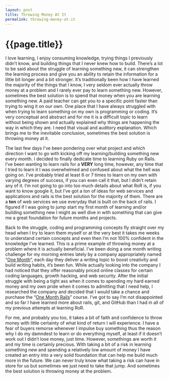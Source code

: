 ```yaml
---
layout: post
title: Throwing Money At It
permalink: throwing-money-at-it
---
```


# {{page.title}}


I love learning, I enjoy consuming knowledge, trying things I previously didn’t know, and building things that I never knew how to build. There’s a lot to be said about the struggle of learning something new, it can strengthen the learning process and give you an ability to retain the information for a little bit longer and a bit stronger. It’s traditionally been how I have learned the majority of the things that I know, I very seldom ever actually throw money at a problem and I rarely ever pay to learn something new. However, sometimes the best solution is to spend that money when you are learning something new. A paid teacher can get you to a specific point faster than trying to wing it on our own. One place that I have always struggled with when trying to learn something on my own is programming or coding. It’s very conceptual and abstract and for me it is a difficult topic to learn without being shown and actually explained why things are happening the way in which they are. I need that visual and auditory explanation. Which brings me to the inevitable conclusion, sometimes the best solution is throwing money at it.

The last few days I’ve been pondering over what project and which direction I want to go with kicking off my learning/building something new every month. I decided to finally dedicate time to learning Ruby on Rails. I’ve been wanting to learn rails for a **VERY** long time, however, any time that I tried to learn it I was overwhelmed and confused about what the hell was going on. I’ve probably tried at least 6 or 7 times to learn on my own with varying degrees of success, if you can even call it that, but I didn’t retain any of it. I’m not going to go into too much details about what RoR is, if you want to know google it, but I’ve got a ton of ideas for web services and applications and rails is the best solution for the majority of them. There are a **ton** of web services we use everyday that is built on the back of rails. I figured if I was going to jump start my first month of learning and/or building something new I might as well dive in with something that can give me a great foundation for future months and projects.

Back to the struggle, coding and programming concepts fly straight over my head when I try to learn them myself or at the very best it takes me weeks to understand certain concepts and even then I’m not 100% confident in the knowledge I’ve learned. This is a prime example of throwing money at a problem where it is actually beneficial. I’ve been doing a one month writing challenge for my morning entries lately by a company appropriately named “[One Month](https://onemonth.com)”, each day they deliver a writing topic to boost creativity and build writing habits, it’s been fun. While actually looking into the company I had noticed that they offer reasonably priced online classes for certain coding languages, growth hacking, and web security. After the initial struggle with being a tight ass when it comes to spending my hard earned money and my own pride when it comes to admitting that I need help, I researched the company and decided that I would take a chance and purchase the “[One Month Rails](https://onemonth.com/courses/one-month-rails)” course. I’ve got to say I’m not disappointed and so far I have learned more about rails, git, and GitHub than I had in all of my previous attempts at learning RoR. 

For me, and probably you too, it takes a bit of faith and confidence to throw money with little certainty of what kind of return I will experience. I have a fear of buyers remorse whenever I impulse buy something thus the reason why I do my damndest to learn or do everything myself, at least if it doesn’t work out I didn’t lose money, just time. However, somethings are worth it and my time is certainly precious. With taking a bit of a risk in learning something new and spending a relatively low amount of money I have created an entry into a very solid foundation that can help me build much more in the future. We can never truly know what taking a risk can have in store for us but sometimes we just need to take that jump. And sometimes the best solution is throwing money at the problem.
